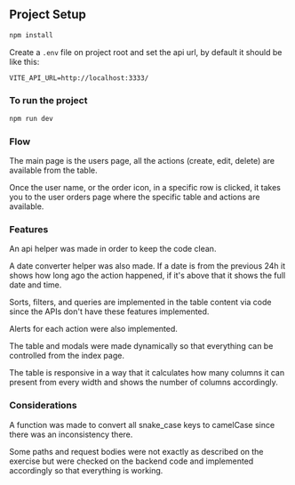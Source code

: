 ## Project Setup

```sh
npm install
```

Create a `.env` file on project root and set the api url, by default it should be like this:

```
VITE_API_URL=http://localhost:3333/
```

### To run the project

```sh
npm run dev
```

### Flow
The main page is the users page, all the actions (create, edit, delete) are available from the table.  

Once the user name, or the order icon, in a specific row is clicked, it takes you to the user orders page where the specific table and actions are available.  

### Features
An api helper was made in order to keep the code clean.  

A date converter helper was also made. If a date is from the previous 24h it shows how long ago the action happened, if it's above that it shows the full date and time.

Sorts, filters, and queries are implemented in the table content via code since the APIs don't have these features implemented.

Alerts for each action were also implemented.  

The table and modals were made dynamically so that everything can be controlled from the index page.

The table is responsive in a way that it calculates how many columns it can present from every width and shows the number of columns accordingly.

### Considerations
A function was made to convert all snake_case keys to camelCase since there was an inconsistency there.

Some paths and request bodies were not exactly as described on the exercise but were checked on the backend code and implemented accordingly so that everything is working.